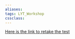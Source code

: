 ```yaml
---
aliases:
tags: LYT_Workshop 
cssclass:
---
```


[Here is the link to retake the test](https://www.guidedtrack.com/programs/hs1xln0/run)

